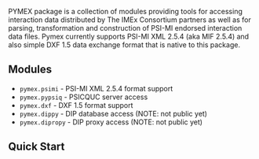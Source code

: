 PYMEX package is a collection of modules providing tools for accessing interaction
data distributed by The IMEx Consortium partners as well as for parsing, transformation
and construction of PSI-MI endorsed interaction data files. Pymex currently supports
PSI-MI XML 2.5.4 (aka MIF 2.5.4) and also simple DXF 1.5 data exchange format that is
native to this package.

## Modules

* ``pymex.psimi`` - PSI-MI XML 2.5.4 format support 
* ``pymex.pypsiq`` - PSICQUC server access
* ``pymex.dxf`` - DXF 1.5 format support 
* ``pymex.dippy`` - DIP database access (NOTE: not public yet) 
* ``pymex.dipropy`` - DIP proxy access (NOTE: not public yet) 


## Quick Start






